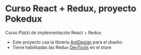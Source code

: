 # Curso React + Redux, proyecto Pokedux

Curso Platzi de implementación React + Redux.
- Este proyecto usa la librería [AntDesign](https://ant.design/) para el diseño.
- Tiene habilitadas las Redux [DevTools](https://github.com/reduxjs/redux-devtools) en el store